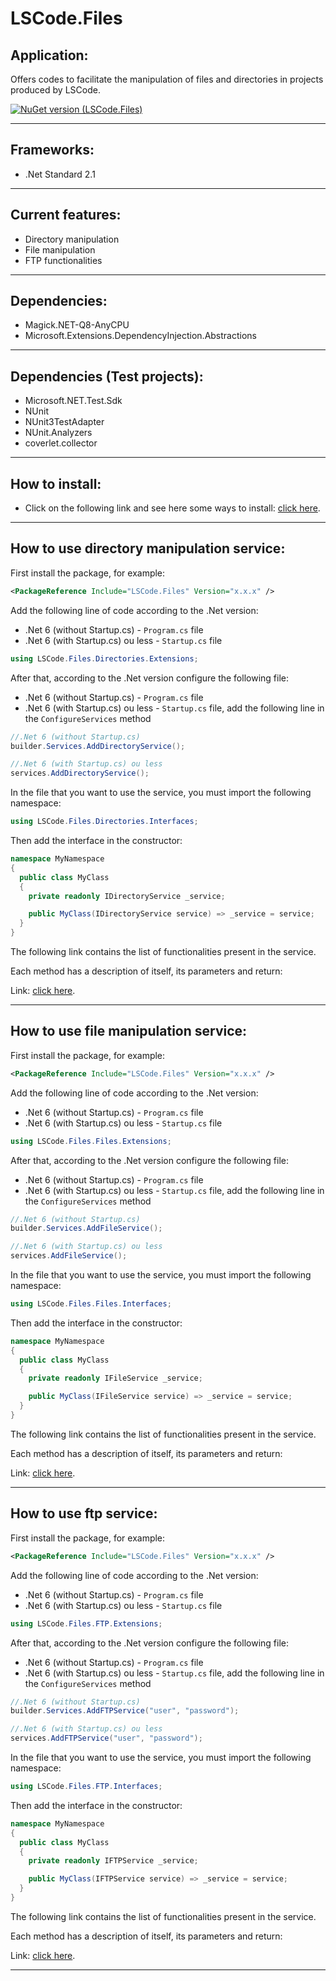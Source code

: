 # LSCode.Files

 ## Application:
Offers codes to facilitate the manipulation of files and directories in projects produced by LSCode.

[![NuGet version (LSCode.Files)](https://img.shields.io/nuget/v/LSCode.Files.svg?style=flat-square)](https://www.nuget.org/packages/LSCode.Files)

---

## Frameworks:
- .Net Standard 2.1

---

## Current features:
- Directory manipulation
- File manipulation
- FTP functionalities

---

## Dependencies:
- Magick.NET-Q8-AnyCPU
- Microsoft.Extensions.DependencyInjection.Abstractions

---

## Dependencies (Test projects):
- Microsoft.NET.Test.Sdk
- NUnit
- NUnit3TestAdapter
- NUnit.Analyzers
- coverlet.collector

---

## How to install:
- Click on the following link and see here some ways to install: [click here](https://www.nuget.org/packages/LSCode.Files "LSCode.Files page on nuget.org").

---

## How to use directory manipulation service:
First install the package, for example:

```xml
<PackageReference Include="LSCode.Files" Version="x.x.x" />
```

Add the following line of code according to the .Net version:
- .Net 6 (without Startup.cs) - `Program.cs` file
- .Net 6 (with Startup.cs) ou less - `Startup.cs` file

```c#
using LSCode.Files.Directories.Extensions;
```

After that, according to the .Net version configure the following file:
- .Net 6 (without Startup.cs) - `Program.cs` file
- .Net 6 (with Startup.cs) ou less - `Startup.cs` file, add the following line in the `ConfigureServices` method

```c#
//.Net 6 (without Startup.cs)
builder.Services.AddDirectoryService();

//.Net 6 (with Startup.cs) ou less
services.AddDirectoryService();
```

In the file that you want to use the service, you must import the following namespace:

```c#
using LSCode.Files.Directories.Interfaces;
```

Then add the interface in the constructor:

```c#
namespace MyNamespace
{
  public class MyClass
  {
    private readonly IDirectoryService _service;

    public MyClass(IDirectoryService service) => _service = service;
  }
}
```

The following link contains the list of functionalities present in the service. 

Each method has a description of itself, its parameters and return: 

Link: [click here](https://github.com/lsantoss/LSCode.Files/blob/main/src/LSCode.Files/Directories/Interfaces/IDirectoryService.cs "IDirectoryService.cs page on github.com").

---

## How to use file manipulation service:
First install the package, for example:

```xml
<PackageReference Include="LSCode.Files" Version="x.x.x" />
```

Add the following line of code according to the .Net version:
- .Net 6 (without Startup.cs) - `Program.cs` file
- .Net 6 (with Startup.cs) ou less - `Startup.cs` file

```c#
using LSCode.Files.Files.Extensions;
```

After that, according to the .Net version configure the following file:
- .Net 6 (without Startup.cs) - `Program.cs` file
- .Net 6 (with Startup.cs) ou less - `Startup.cs` file, add the following line in the `ConfigureServices` method

```c#
//.Net 6 (without Startup.cs)
builder.Services.AddFileService();

//.Net 6 (with Startup.cs) ou less
services.AddFileService();
```

In the file that you want to use the service, you must import the following namespace:

```c#
using LSCode.Files.Files.Interfaces;
```

Then add the interface in the constructor:

```c#
namespace MyNamespace
{
  public class MyClass
  {
    private readonly IFileService _service;

    public MyClass(IFileService service) => _service = service;
  }
}
```

The following link contains the list of functionalities present in the service. 

Each method has a description of itself, its parameters and return: 

Link: [click here](https://github.com/lsantoss/LSCode.Files/blob/main/src/LSCode.Files/Files/Interfaces/IFileService.cs "IFileService.cs page on github.com").

---

## How to use ftp service:
First install the package, for example:

```xml
<PackageReference Include="LSCode.Files" Version="x.x.x" />
```

Add the following line of code according to the .Net version:
- .Net 6 (without Startup.cs) - `Program.cs` file
- .Net 6 (with Startup.cs) ou less - `Startup.cs` file

```c#
using LSCode.Files.FTP.Extensions;
```

After that, according to the .Net version configure the following file:
- .Net 6 (without Startup.cs) - `Program.cs` file
- .Net 6 (with Startup.cs) ou less - `Startup.cs` file, add the following line in the `ConfigureServices` method

```c#
//.Net 6 (without Startup.cs)
builder.Services.AddFTPService("user", "password");

//.Net 6 (with Startup.cs) ou less
services.AddFTPService("user", "password");
```

In the file that you want to use the service, you must import the following namespace:

```c#
using LSCode.Files.FTP.Interfaces;
```

Then add the interface in the constructor:

```c#
namespace MyNamespace
{
  public class MyClass
  {
    private readonly IFTPService _service;

    public MyClass(IFTPService service) => _service = service;
  }
}
```

The following link contains the list of functionalities present in the service. 

Each method has a description of itself, its parameters and return: 

Link: [click here](https://github.com/lsantoss/LSCode.Files/blob/main/src/LSCode.Files/FTP/Interfaces/IFTPService.cs "IFTPService.cs page on github.com").

---